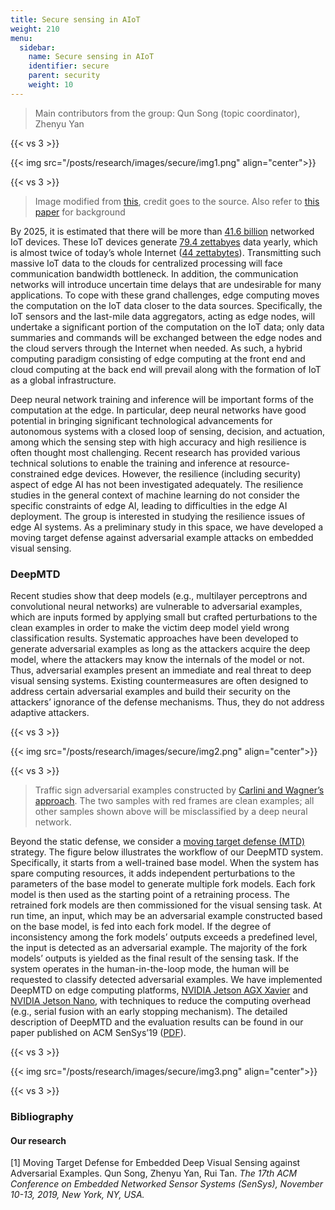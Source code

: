 ```yaml
---
title: Secure sensing in AIoT
weight: 210
menu:
  sidebar:
    name: Secure sensing in AIoT
    identifier: secure
    parent: security
    weight: 10
---
```

> Main contributors from the group: Qun Song (topic coordinator), Zhenyu Yan

{{< vs 3 >}}

{{< img src="/posts/research/images/secure/img1.png" align="center">}}

{{< vs 3 >}}

> Image modified from [this](https://www.nbcnews.com/news/world/giant-pandas-are-no-longer-endangered-n643336), credit goes to the source. Also refer to [this paper](https://arxiv.org/pdf/1412.6572.pdf) for background

By 2025, it is estimated that there will be more than [41.6 billion](https://www.statista.com/statistics/1017863/worldwide-iot-connected-devices-data-size/) networked IoT devices. These IoT devices generate [79.4 zettabyes](https://www.statista.com/statistics/1017863/worldwide-iot-connected-devices-data-size/) data yearly, which is almost twice of today’s whole Internet ([44 zettabytes](https://www.weforum.org/agenda/2019/04/how-much-data-is-generated-each-day-cf4bddf29f/)). Transmitting such massive IoT data to the clouds for centralized processing will face communication bandwidth bottleneck. In addition, the communication networks will introduce uncertain time delays that are undesirable for many applications. To cope with these grand challenges, edge computing moves the computation on the IoT data closer to the data sources. Specifically, the IoT sensors and the last-mile data aggregators, acting as edge nodes, will undertake a significant portion of the computation on the IoT data; only data summaries and commands will be exchanged between the edge nodes and the cloud servers through the Internet when needed. As such, a hybrid computing paradigm consisting of edge computing at the front end and cloud computing at the back end will prevail along with the formation of IoT as a global infrastructure.

Deep neural network training and inference will be important forms of the computation at the edge. In particular, deep neural networks have good potential in bringing significant technological advancements for autonomous systems with a closed loop of sensing, decision, and actuation, among which the sensing step with high accuracy and high resilience is often thought most challenging. Recent research has provided various technical solutions to enable the training and inference at resource-constrained edge devices. However, the resilience (including security) aspect of edge AI has not been investigated adequately. The resilience studies in the general context of machine learning do not consider the specific constraints of edge AI, leading to difficulties in the edge AI deployment. The group is interested in studying the resilience issues of edge AI systems. As a preliminary study in this space, we have developed a moving target defense against adversarial example attacks on embedded visual sensing.

### DeepMTD

Recent studies show that deep models (e.g., multilayer perceptrons and convolutional neural networks) are vulnerable to adversarial examples, which are inputs formed by applying small but crafted perturbations to the clean examples in order to make the victim deep model yield wrong classification results. Systematic approaches have been developed to generate adversarial examples as long as the attackers acquire the deep model, where the attackers may know the internals of the model or not. Thus, adversarial examples present an immediate and real threat to deep visual sensing systems. Existing countermeasures are often designed to address certain adversarial examples and build their security on the attackers’ ignorance of the defense mechanisms. Thus, they do not address adaptive attackers.

{{< vs 3 >}}

{{< img src="/posts/research/images/secure/img2.png" align="center">}}

{{< vs 3 >}}

> Traffic sign adversarial examples constructed by [Carlini and Wagner’s approach](https://arxiv.org/abs/1608.04644). The two samples with red frames are clean examples; all other samples shown above will be misclassified by a deep neural network.

Beyond the static defense, we consider a [moving target defense (MTD)](https://www.sciencedirect.com/topics/computer-science/moving-target-defense) strategy. The figure below illustrates the workflow of our DeepMTD system. Specifically, it starts from a well-trained base model. When the system has spare computing resources, it adds independent perturbations to the parameters of the base model to generate multiple fork models. Each fork model is then used as the starting point of a retraining process. The retrained fork models are then commissioned for the visual sensing task. At run time, an input, which may be an adversarial example constructed based on the base model, is fed into each fork model. If the degree of inconsistency among the fork models’ outputs exceeds a predefined level, the input is detected as an adversarial example. The majority of the fork models’ outputs is yielded as the final result of the sensing task. If the system operates in the human-in-the-loop mode, the human will be requested to classify detected adversarial examples. We have implemented DeepMTD on edge computing platforms, [NVIDIA Jetson AGX Xavier](https://developer.nvidia.com/embedded/jetson-agx-xavier-developer-kit) and [NVIDIA Jetson Nano](https://developer.nvidia.com/embedded/jetson-nano-developer-kit), with techniques to reduce the computing overhead (e.g., serial fusion with an early stopping mechanism). The detailed description of DeepMTD and the evaluation results can be found in our paper published on ACM SenSys’19 ([PDF](https://personal.ntu.edu.sg/tanrui/pub/deepMTD.pdf)).

{{< vs 3 >}}

{{< img src="/posts/research/images/secure/img3.png" align="center">}}

{{< vs 3 >}}

### Bibliography

#### Our research

\[1\] Moving Target Defense for Embedded Deep Visual Sensing against Adversarial Examples. Qun Song, Zhenyu Yan, Rui Tan. *The 17th ACM Conference on Embedded Networked Sensor Systems (SenSys), November 10-13, 2019, New York, NY, USA.*
